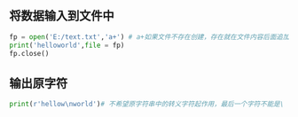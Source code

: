 ##  将数据输入到文件中

```python
fp = open('E:/text.txt','a+') # a+如果文件不存在创建，存在就在文件内容后面追加
print('helloworld',file = fp)
fp.close()
```

## 输出原字符

```python
print(r'hellow\nworld')# 不希望原字符串中的转义字符起作用，最后一个字符不能是\
```

